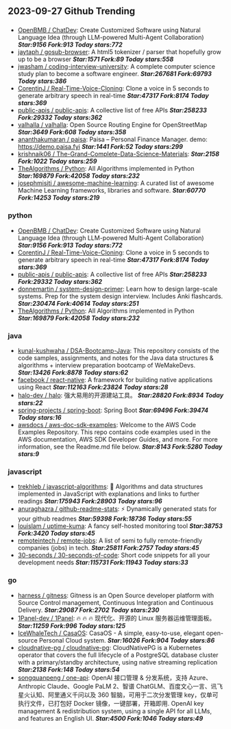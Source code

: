 ## 2023-09-27 Github Trending

### 
* [OpenBMB / ChatDev](https://github.com/OpenBMB/ChatDev): Create Customized Software using Natural Language Idea (through LLM-powered Multi-Agent Collaboration) ***Star:9156 Fork:913 Today stars:772***
* [jaytaph / gosub-browser](https://github.com/jaytaph/gosub-browser): A html5 tokenizer / parser that hopefully grow up to be a browser ***Star:1571 Fork:89 Today stars:558***
* [jwasham / coding-interview-university](https://github.com/jwasham/coding-interview-university): A complete computer science study plan to become a software engineer. ***Star:267681 Fork:69793 Today stars:386***
* [CorentinJ / Real-Time-Voice-Cloning](https://github.com/CorentinJ/Real-Time-Voice-Cloning): Clone a voice in 5 seconds to generate arbitrary speech in real-time ***Star:47317 Fork:8174 Today stars:369***
* [public-apis / public-apis](https://github.com/public-apis/public-apis): A collective list of free APIs ***Star:258233 Fork:29332 Today stars:362***
* [valhalla / valhalla](https://github.com/valhalla/valhalla): Open Source Routing Engine for OpenStreetMap ***Star:3649 Fork:608 Today stars:358***
* [ananthakumaran / paisa](https://github.com/ananthakumaran/paisa): Paisa – Personal Finance Manager. demo: https://demo.paisa.fyi ***Star:1441 Fork:52 Today stars:299***
* [krishnaik06 / The-Grand-Complete-Data-Science-Materials](https://github.com/krishnaik06/The-Grand-Complete-Data-Science-Materials):  ***Star:2158 Fork:1022 Today stars:259***
* [TheAlgorithms / Python](https://github.com/TheAlgorithms/Python): All Algorithms implemented in Python ***Star:169879 Fork:42058 Today stars:232***
* [josephmisiti / awesome-machine-learning](https://github.com/josephmisiti/awesome-machine-learning): A curated list of awesome Machine Learning frameworks, libraries and software. ***Star:60770 Fork:14253 Today stars:219***

### python
* [OpenBMB / ChatDev](https://github.com/OpenBMB/ChatDev): Create Customized Software using Natural Language Idea (through LLM-powered Multi-Agent Collaboration) ***Star:9156 Fork:913 Today stars:772***
* [CorentinJ / Real-Time-Voice-Cloning](https://github.com/CorentinJ/Real-Time-Voice-Cloning): Clone a voice in 5 seconds to generate arbitrary speech in real-time ***Star:47317 Fork:8174 Today stars:369***
* [public-apis / public-apis](https://github.com/public-apis/public-apis): A collective list of free APIs ***Star:258233 Fork:29332 Today stars:362***
* [donnemartin / system-design-primer](https://github.com/donnemartin/system-design-primer): Learn how to design large-scale systems. Prep for the system design interview. Includes Anki flashcards. ***Star:230474 Fork:40614 Today stars:251***
* [TheAlgorithms / Python](https://github.com/TheAlgorithms/Python): All Algorithms implemented in Python ***Star:169879 Fork:42058 Today stars:232***

### java
* [kunal-kushwaha / DSA-Bootcamp-Java](https://github.com/kunal-kushwaha/DSA-Bootcamp-Java): This repository consists of the code samples, assignments, and notes for the Java data structures & algorithms + interview preparation bootcamp of WeMakeDevs. ***Star:13426 Fork:8878 Today stars:62***
* [facebook / react-native](https://github.com/facebook/react-native): A framework for building native applications using React ***Star:112163 Fork:23824 Today stars:28***
* [halo-dev / halo](https://github.com/halo-dev/halo): 强大易用的开源建站工具。 ***Star:28820 Fork:8934 Today stars:22***
* [spring-projects / spring-boot](https://github.com/spring-projects/spring-boot): Spring Boot ***Star:69496 Fork:39474 Today stars:16***
* [awsdocs / aws-doc-sdk-examples](https://github.com/awsdocs/aws-doc-sdk-examples): Welcome to the AWS Code Examples Repository. This repo contains code examples used in the AWS documentation, AWS SDK Developer Guides, and more. For more information, see the Readme.md file below. ***Star:8143 Fork:5280 Today stars:9***

### javascript
* [trekhleb / javascript-algorithms](https://github.com/trekhleb/javascript-algorithms): 📝 Algorithms and data structures implemented in JavaScript with explanations and links to further readings ***Star:175943 Fork:28903 Today stars:96***
* [anuraghazra / github-readme-stats](https://github.com/anuraghazra/github-readme-stats): ⚡ Dynamically generated stats for your github readmes ***Star:59398 Fork:18736 Today stars:55***
* [louislam / uptime-kuma](https://github.com/louislam/uptime-kuma): A fancy self-hosted monitoring tool ***Star:38753 Fork:3420 Today stars:45***
* [remoteintech / remote-jobs](https://github.com/remoteintech/remote-jobs): A list of semi to fully remote-friendly companies (jobs) in tech. ***Star:25811 Fork:2757 Today stars:45***
* [30-seconds / 30-seconds-of-code](https://github.com/30-seconds/30-seconds-of-code): Short code snippets for all your development needs ***Star:115731 Fork:11943 Today stars:33***

### go
* [harness / gitness](https://github.com/harness/gitness): Gitness is an Open Source developer platform with Source Control management, Continuous Integration and Continuous Delivery. ***Star:29087 Fork:2702 Today stars:230***
* [1Panel-dev / 1Panel](https://github.com/1Panel-dev/1Panel): 🔥 🔥 🔥 现代化、开源的 Linux 服务器运维管理面板。 ***Star:11259 Fork:996 Today stars:125***
* [IceWhaleTech / CasaOS](https://github.com/IceWhaleTech/CasaOS): CasaOS - A simple, easy-to-use, elegant open-source Personal Cloud system. ***Star:16026 Fork:904 Today stars:86***
* [cloudnative-pg / cloudnative-pg](https://github.com/cloudnative-pg/cloudnative-pg): CloudNativePG is a Kubernetes operator that covers the full lifecycle of a PostgreSQL database cluster with a primary/standby architecture, using native streaming replication ***Star:2138 Fork:148 Today stars:54***
* [songquanpeng / one-api](https://github.com/songquanpeng/one-api): OpenAI 接口管理 & 分发系统，支持 Azure、Anthropic Claude、Google PaLM 2、智谱 ChatGLM、百度文心一言、讯飞星火认知、阿里通义千问以及 360 智脑，可用于二次分发管理 key，仅单可执行文件，已打包好 Docker 镜像，一键部署，开箱即用. OpenAI key management & redistribution system, using a single API for all LLMs, and features an English UI. ***Star:4500 Fork:1046 Today stars:49***
